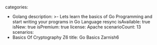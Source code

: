 categories:
  - Golang
description: >-
  Lets learn the basics of Go Programming and start writing your programs in Go
  Language resync
isAvailable: true
isNew: true
isPremium: true
license: Apache
scenarioCount: 13
scenarios:
  - Basics Of Cryptography Z6
title: Go Basics Zarnish6
